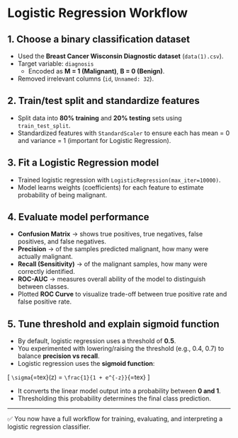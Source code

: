 # Logistic Regression Workflow

## 1. Choose a binary classification dataset

-   Used the **Breast Cancer Wisconsin Diagnostic dataset**
    (`data(1).csv`).
-   Target variable: `diagnosis`
    -   Encoded as **M = 1 (Malignant)**, **B = 0 (Benign)**.
-   Removed irrelevant columns (`id`, `Unnamed: 32`).

## 2. Train/test split and standardize features

-   Split data into **80% training** and **20% testing** sets using
    `train_test_split`.
-   Standardized features with `StandardScaler` to ensure each has mean
    = 0 and variance = 1 (important for Logistic Regression).

## 3. Fit a Logistic Regression model

-   Trained logistic regression with
    `LogisticRegression(max_iter=10000)`.
-   Model learns weights (coefficients) for each feature to estimate
    probability of being malignant.

## 4. Evaluate model performance

-   **Confusion Matrix** → shows true positives, true negatives, false
    positives, and false negatives.
-   **Precision** → of the samples predicted malignant, how many were
    actually malignant.
-   **Recall (Sensitivity)** → of the malignant samples, how many were
    correctly identified.
-   **ROC-AUC** → measures overall ability of the model to distinguish
    between classes.
-   Plotted **ROC Curve** to visualize trade-off between true positive
    rate and false positive rate.

## 5. Tune threshold and explain sigmoid function

-   By default, logistic regression uses a threshold of **0.5**.
-   You experimented with lowering/raising the threshold (e.g., 0.4,
    0.7) to balance **precision vs recall**.
-   Logistic regression uses the **sigmoid function**:

\[ `\sigma`{=tex}(z) = `\frac{1}{1 + e^{-z}}`{=tex} \]

-   It converts the linear model output into a probability between **0
    and 1**.
-   Thresholding this probability determines the final class prediction.

------------------------------------------------------------------------

✅ You now have a full workflow for training, evaluating, and
interpreting a logistic regression classifier.
